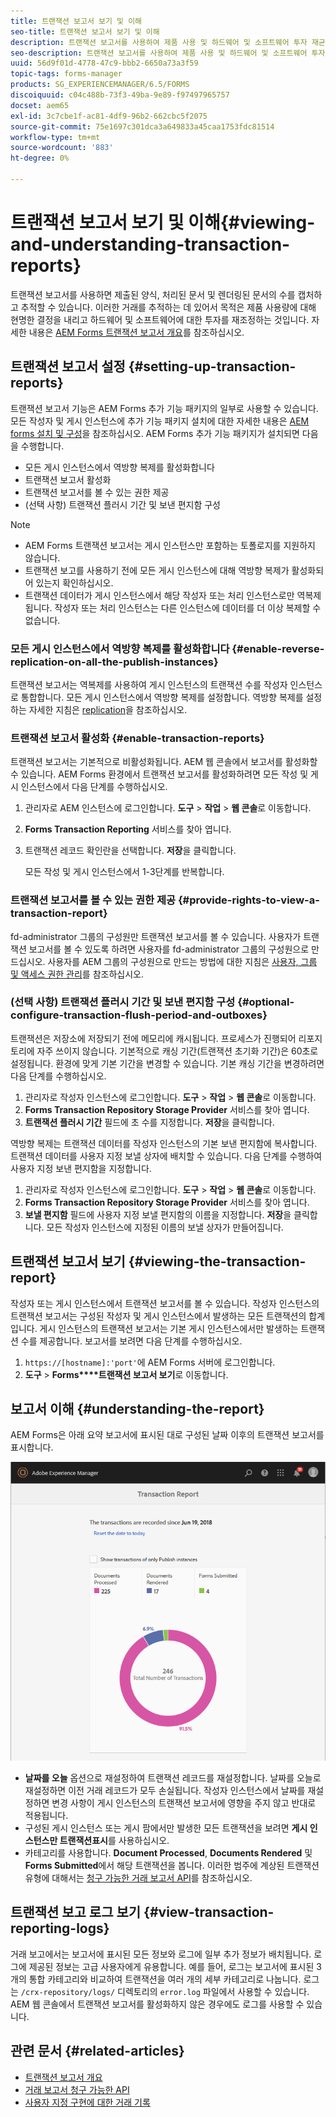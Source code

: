 ```yaml
---
title: 트랜잭션 보고서 보기 및 이해
seo-title: 트랜잭션 보고서 보기 및 이해
description: 트랜잭션 보고서를 사용하여 제품 사용 및 하드웨어 및 소프트웨어 투자 재균형을 결정하는 방법을 결정할 수 있습니다.
seo-description: 트랜잭션 보고서를 사용하여 제품 사용 및 하드웨어 및 소프트웨어 투자 재균형을 결정하는 방법을 결정할 수 있습니다.
uuid: 56d9f01d-4778-47c9-bbb2-6650a73a3f59
topic-tags: forms-manager
products: SG_EXPERIENCEMANAGER/6.5/FORMS
discoiquuid: c04c488b-73f3-49ba-9e89-f97497965757
docset: aem65
exl-id: 3c7cbe1f-ac81-4df9-96b2-662cbc5f2075
source-git-commit: 75e1697c301dca3a649833a45caa1753fdc81514
workflow-type: tm+mt
source-wordcount: '883'
ht-degree: 0%

---
```


# 트랜잭션 보고서 보기 및 이해{#viewing-and-understanding-transaction-reports}

트랜잭션 보고서를 사용하면 제출된 양식, 처리된 문서 및 렌더링된 문서의 수를 캡처하고 추적할 수 있습니다. 이러한 거래를 추적하는 데 있어서 목적은 제품 사용량에 대해 현명한 결정을 내리고 하드웨어 및 소프트웨어에 대한 투자를 재조정하는 것입니다. 자세한 내용은 [AEM Forms 트랜잭션 보고서 개요](../../forms/using/transaction-reports-overview.md)를 참조하십시오.

## 트랜잭션 보고서 설정  {#setting-up-transaction-reports}

트랜잭션 보고서 기능은 AEM Forms 추가 기능 패키지의 일부로 사용할 수 있습니다. 모든 작성자 및 게시 인스턴스에 추가 기능 패키지 설치에 대한 자세한 내용은 [AEM forms 설치 및 구성](/help/forms/using/installing-configuring-aem-forms-osgi.md)을 참조하십시오. AEM Forms 추가 기능 패키지가 설치되면 다음을 수행합니다.

* 모든 게시 인스턴스에서 역방향 복제를 활성화합니다
* 트랜잭션 보고서 활성화
* 트랜잭션 보고서를 볼 수 있는 권한 제공
* (선택 사항) 트랜잭션 플러시 기간 및 보낸 편지함 구성 [](/help/forms/using/installing-configuring-aem-forms-osgi.md)

>[!NOTE]
>
>* AEM Forms 트랜잭션 보고서는 게시 인스턴스만 포함하는 토폴로지를 지원하지 않습니다.
>* 트랜잭션 보고를 사용하기 전에 모든 게시 인스턴스에 대해 역방향 복제가 활성화되어 있는지 확인하십시오.
>* 트랜잭션 데이터가 게시 인스턴스에서 해당 작성자 또는 처리 인스턴스로만 역복제됩니다. 작성자 또는 처리 인스턴스는 다른 인스턴스에 데이터를 더 이상 복제할 수 없습니다.

>



### 모든 게시 인스턴스에서 역방향 복제를 활성화합니다 {#enable-reverse-replication-on-all-the-publish-instances}

트랜잭션 보고서는 역복제를 사용하여 게시 인스턴스의 트랜잭션 수를 작성자 인스턴스로 통합합니다. 모든 게시 인스턴스에서 역방향 복제를 설정합니다. 역방향 복제를 설정하는 자세한 지침은 [replication](/help/sites-deploying/replication.md)을 참조하십시오.

### 트랜잭션 보고서 활성화 {#enable-transaction-reports}

트랜잭션 보고서는 기본적으로 비활성화됩니다. AEM 웹 콘솔에서 보고서를 활성화할 수 있습니다. AEM Forms 환경에서 트랜잭션 보고서를 활성화하려면 모든 작성 및 게시 인스턴스에서 다음 단계를 수행하십시오.

1. 관리자로 AEM 인스턴스에 로그인합니다. **도구** > **작업** > **웹 콘솔**&#x200B;로 이동합니다.
1. **Forms Transaction Reporting** 서비스를 찾아 엽니다.
1. 트랜잭션 레코드 확인란을 선택합니다. **저장**&#x200B;을 클릭합니다.

   모든 작성 및 게시 인스턴스에서 1-3단계를 반복합니다.

### 트랜잭션 보고서를 볼 수 있는 권한 제공 {#provide-rights-to-view-a-transaction-report}

fd-administrator 그룹의 구성원만 트랜잭션 보고서를 볼 수 있습니다. 사용자가 트랜잭션 보고서를 볼 수 있도록 하려면 사용자를 fd-administrator 그룹의 구성원으로 만드십시오. 사용자를 AEM 그룹의 구성원으로 만드는 방법에 대한 지침은 [사용자, 그룹 및 액세스 권한 관리](/help/sites-administering/user-group-ac-admin.md)를 참조하십시오.

### (선택 사항) 트랜잭션 플러시 기간 및 보낸 편지함 구성 {#optional-configure-transaction-flush-period-and-outboxes}

트랜잭션은 저장소에 저장되기 전에 메모리에 캐시됩니다. 프로세스가 진행되어 리포지토리에 자주 쓰이지 않습니다. 기본적으로 캐싱 기간(트랜잭션 초기화 기간)은 60초로 설정됩니다. 환경에 맞게 기본 기간을 변경할 수 있습니다. 기본 캐싱 기간을 변경하려면 다음 단계를 수행하십시오.

1. 관리자로 작성자 인스턴스에 로그인합니다. **도구** > **작업** > **웹 콘솔**&#x200B;로 이동합니다.
1. **Forms Transaction Repository Storage Provider** 서비스를 찾아 엽니다.
1. **트랜잭션 플러시 기간** 필드에 초 수를 지정합니다. **저장**&#x200B;을 클릭합니다.

역방향 복제는 트랜잭션 데이터를 작성자 인스턴스의 기본 보낸 편지함에 복사합니다. 트랜잭션 데이터를 사용자 지정 보낼 상자에 배치할 수 있습니다. 다음 단계를 수행하여 사용자 지정 보낸 편지함을 지정합니다.

1. 관리자로 작성자 인스턴스에 로그인합니다. **도구** > **작업** > **웹 콘솔**&#x200B;로 이동합니다.
1. **Forms Transaction Repository Storage Provider** 서비스를 찾아 엽니다.
1. **보낼 편지함** 필드에 사용자 지정 보낼 편지함의 이름을 지정합니다. **저장**&#x200B;을 클릭합니다. 모든 작성자 인스턴스에 지정된 이름의 보낼 상자가 만들어집니다.

## 트랜잭션 보고서 보기 {#viewing-the-transaction-report}

작성자 또는 게시 인스턴스에서 트랜잭션 보고서를 볼 수 있습니다. 작성자 인스턴스의 트랜잭션 보고서는 구성된 작성자 및 게시 인스턴스에서 발생하는 모든 트랜잭션의 합계입니다. 게시 인스턴스의 트랜잭션 보고서는 기본 게시 인스턴스에서만 발생하는 트랜잭션 수를 제공합니다. 보고서를 보려면 다음 단계를 수행하십시오.

1. `https://[hostname]:'port'`에 AEM Forms 서버에 로그인합니다.
1. **도구** > **Forms****트랜잭션 보고서 보기**&#x200B;로 이동합니다.

## 보고서 이해 {#understanding-the-report}

AEM Forms은 아래 요약 보고서에 표시된 대로 구성된 날짜 이후의 트랜잭션 보고서를 표시합니다.

![sample-transaction-report-author](assets/sample-transaction-report-author.png)

* **날짜를 오늘** 옵션으로 재설정하여 트랜잭션 레코드를 재설정합니다. 날짜를 오늘로 재설정하면 이전 거래 레코드가 모두 손실됩니다. 작성자 인스턴스에서 날짜를 재설정하면 변경 사항이 게시 인스턴스의 트랜잭션 보고서에 영향을 주지 않고 반대로 적용됩니다.
* 구성된 게시 인스턴스 또는 게시 팜에서만 발생한 모든 트랜잭션을 보려면 **게시 인스턴스만 트랜잭션표시**&#x200B;를 사용하십시오.
* 카테고리를 사용합니다. **Document Processed**, **Documents Rendered** 및 **Forms Submitted**&#x200B;에서 해당 트랜잭션을 봅니다. 이러한 범주에 계상된 트랜잭션 유형에 대해서는 [청구 가능한 거래 보고서 API](../../forms/using/transaction-reports-billable-apis.md)를 참조하십시오.

## 트랜잭션 보고 로그 보기 {#view-transaction-reporting-logs}

거래 보고에서는 보고서에 표시된 모든 정보와 로그에 일부 추가 정보가 배치됩니다. 로그에 제공된 정보는 고급 사용자에게 유용합니다. 예를 들어, 로그는 보고서에 표시된 3개의 통합 카테고리와 비교하여 트랜잭션을 여러 개의 세부 카테고리로 나눕니다. 로그는 `/crx-repository/logs/` 디렉토리의 `error.log` 파일에서 사용할 수 있습니다. AEM 웹 콘솔에서 트랜잭션 보고서를 활성화하지 않은 경우에도 로그를 사용할 수 있습니다.

## 관련 문서 {#related-articles}

* [트랜잭션 보고서 개요](../../forms/using/transaction-reports-overview.md)
* [거래 보고서 청구 가능한 API](../../forms/using/transaction-reports-billable-apis.md)
* [사용자 지정 구현에 대한 거래 기록](/help/forms/using/record-transaction-custom-implementation.md)
